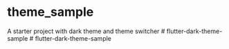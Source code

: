 # theme_sample

A starter project with dark theme and theme switcher
#   f l u t t e r - d a r k - t h e m e - s a m p l e  
 #   f l u t t e r - d a r k - t h e m e - s a m p l e  
 